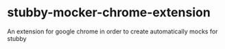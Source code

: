 # stubby-mocker-chrome-extension
An extension for google chrome in order to create automatically mocks for stubby
